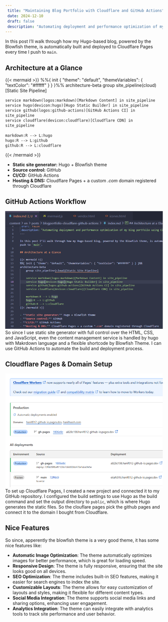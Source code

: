 ```yaml
---
 title: "Maintaining Blog Portfolio with Cloudflare and GitHub Actions"
 date: 2024-12-10
 draft: false
 description: "Automating deployment and performance optimization of my blog portfolio using Cloudflare and GitHub Actions."
---
```


In this post I’ll walk through how my Hugo-based blog, powered by the Blowfish theme, is automatically built and deployed to Cloudflare Pages every time I push to `main`.

## Architecture at a Glance

{{< mermaid >}}
%%{ init { "theme": "default", "themeVariables": { "textColor": "#ffffff" } } }%%
architecture-beta
    group site_pipeline(cloud)[Static Site Pipeline]

    service markdown(logos:markdown)[Markdown Content] in site_pipeline
    service hugo(devicon:hugo)[Hugo Static Builder] in site_pipeline
    service github(logos:github-actions)[GitHub Actions CI] in site_pipeline
    service cloudflare(devicon:cloudflare)[Cloudflare CDN] in site_pipeline

    markdown:R --> L:hugo
    hugo:R --> L:github
    github:R --> L:cloudflare
{{< /mermaid >}}

- **Static site generator:** Hugo + Blowfish theme
- **Source control:** GitHub
- **CI/CD:** GitHub Actions
- **Hosting & DNS:** Cloudflare Pages + a custom *.com* domain registered through Cloudflare

## GitHub Actions Workflow

![My Hugo blog screenshot](hugoblog.png)
So since I use static site generator with full control over the HTML, CSS, and JavaScript, even the content management service is handled by hugo with Makrdown language and a flexible shortcode by Blowfish Theme. I can use GitHub Actions to automate the build and deployment process.

## Cloudflare Pages & Domain Setup

![Cloudflare Setup](cloudflare.png)
To set up Cloudflare Pages, I created a new project and connected it to my GitHub repository. I configured the build settings to use Hugo as the build command and set the output directory to `public`, which is where Hugo generates the static files. So the clouflare pages pick the github pages and connect it to the domain I bought from Cloudflare.

## Nice Features

So since, apperently the blowfish theme is a very good theme, it has some nice features like:

- **Automatic Image Optimization**: The theme automatically optimizes images for better performance, which is great for loading speed.
- **Responsive Design**: The theme is fully responsive, ensuring that the site looks good on all devices.
- **SEO Optimization**: The theme includes built-in SEO features, making it easier for search engines to index the site.
- **Customizable Layouts**: The theme allows for easy customization of layouts and styles, making it flexible for different content types.
- **Social Media Integration**: The theme supports social media links and sharing options, enhancing user engagement.
- **Analytics Integration**: The theme can easily integrate with analytics tools to track site performance and user behavior.
